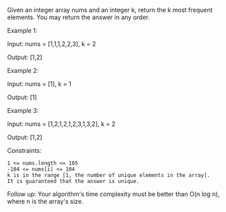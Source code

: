 Given an integer array nums and an integer k, return the k most frequent elements. You may return the answer in any order.



Example 1:

Input: nums = [1,1,1,2,2,3], k = 2

Output: [1,2]

Example 2:

Input: nums = [1], k = 1

Output: [1]

Example 3:

Input: nums = [1,2,1,2,1,2,3,1,3,2], k = 2

Output: [1,2]



Constraints:

    1 <= nums.length <= 105
    -104 <= nums[i] <= 104
    k is in the range [1, the number of unique elements in the array].
    It is guaranteed that the answer is unique.



Follow up: Your algorithm's time complexity must be better than O(n log n), where n is the array's size.
